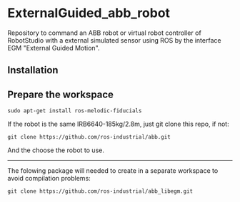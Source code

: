 # ExternalGuided_abb_robot
Repository to command an ABB robot or virtual robot controller of RobotStudio with a external simulated sensor using ROS by the interface EGM "External Guided Motion".

## Installation

Prepare the workspace
-

```
sudo apt-get install ros-melodic-fiducials
```

If the robot is the same IRB6640-185kg/2.8m, just git clone this repo, if not:

```
git clone https://github.com/ros-industrial/abb.git
```
And the choose the robot to use.

********************************

The folowing package will needed to create in a separate workspace to avoid compilation problems:

```
git clone https://github.com/ros-industrial/abb_libegm.git
```




